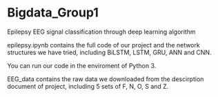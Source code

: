 # Bigdata_Group1
Epilepsy EEG signal classification through deep learning algorithm

epilepsy.ipynb contains the full code of our project and the network structures we have tried, including BiLSTM, LSTM, GRU, ANN and CNN. 

You can run our code in the enviroment of Python 3.

EEG_data contains the raw data we downloaded from the descirption document of project, including 5 sets of F, N, O, S and Z.
